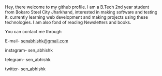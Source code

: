 Hey, there welcome to my github profile.
I am a B.Tech 2nd year student from Bokaro Steel City Jharkhand, interested in making software and testing it, currently learning web development and making projects using these technologies.
I am also fond of reading Newsletters and books.

You can contact me through

E-mail- senabhishk@gmail.com

instagram- sen_abhishk

telegram- sen_abhishk

twitter- sen_abhishk


<!---
abhishksen/abhishksen is a ✨ special ✨ repository because its `README.md` (this file) appears on your GitHub profile.
You can click the Preview link to take a look at your changes.
--->

